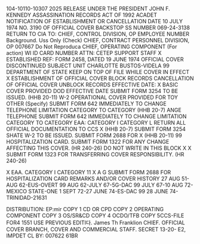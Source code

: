 104-10110-10307 2025 RELEASE UNDER THE PRESIDENT JOHN F. KENNEDY ASSASSINATION RECORDS ACT OF 1992 ACADET
NOTIFICATION OF ESTABLISHMENT OR CANCELLATION DATE 10 JULY 1974 NO. 3190
OF OFFICIAL COVER BACKSTOP SS NUMBER 069-24-3138 RETURN TO CIA
TO: CHIEF, CONTROL DIVISION, OP EMPLOYEE NUMBER Background. Uss Only
(Check) CHIEF, CONTRACT PERSONNEL DIVISION, OP 007667 Do Not Reproduca
CHIEF, OPERATING COMPONENT (For action) WI ID CARD NUMBER
ATTN: CETEP SUPPORT STAFF X ESTABLISHED
REF: FORM 2458, DATED 19 JUNE 1974 OFFICIAL
COVER DISCONTINUED
SUBJECT UNIT
CHARLOTTE BUSTOS-VIDELA 99 DEPARTMENT OF STATE
KEEP ON TOP OF FILE WHILE COVER IN EFFECT
X ESTABLISHMENT OF OFFICIAL COVER BLOCK RECORDS CANCELLATION OF OFFICIAL COVER UNBLOCK RECORDS
EFFECTIVE DATE:
X BASIC COVER PROVIDED DOD
EFFECTIVE DATE
SUBMIT FORM 3254
TO BE ISSUED. (HHB 20-11)
W-2
OPERATIONAL COVER PROVIDED
FOR TOY OTHER (Specify)
SUBMIT FORM 642 IMMEDIATELY TO CHANGE TELEPHONE
LIMITATION CATEGORY TO CATEGORY
(HHB 20-7)
ANGE TELEPHONE
SUBMIT FORM 642 IMMEDIATELY TO CHANGE
LIMITATION CATEGORY TO CATEGORY
EAA: CATEGORY I CATEGORY L
RETURN ALL OFFICIAL DOCUMENTATION TO CCS
X (HHB 20-7)
SUBMIT FORM 3254 SHATE W-2 TO BE ISSUED. SUBMIT FORM 2688 FOR
X (HHB 20-11) 99 HOSPITALIZATION CARD.
SUBMIT FORM 1322 FOR ANY CHANGE AFFECTING THIS
COVER. (HR 240-26) DO NOT WRITE IN THIS BLOCK
X
X SUBMIT FORM 1323 FOR TRANSFERRING COVER
RESPONSIBILITY. (HR 240-26)

X EAA. CATEGORY I CATEGORY 11 X
A G
SUBMIT FORM 2688 FOR HOSPITALIZATION CARD
REMARKS AND/OR COVER HISTORY
27 AUG 51-AUG 62-EUS-OVERT 99
AUG 62-JULY 67-5G-DAC 99
JULY 67-10 AUG 72-MEXICO STATE-ONE
1 SEPT 72-27 JUNE 74-ES-DAC 99
28 JUNE 74-TRINIDAD-21631

DISTRIBUTION: EP:mir
COPY 1 CD OR CPD
COPY 2 OPERATING COMPONENT
COPY 3 OS/SR&CD
COPY 4 OCDO/TFB
COPY 5CCS-FILE
FOR4 1551 USE PREVIOUS EDITI다. James Th Franklion
CHIEF. OFFICIAL COVER BRANCH, COVER AND COMMERCIAL STAFF.
SECRET
13-20-
E2, IMPDET CL BY: 007622
61BR
